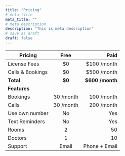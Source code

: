 ```yaml
---
title: "Pricing"
# meta title
meta_title: ""
# meta description
description: "This is meta description"
# save as draft
draft: false
---
```


| Pricing        |      Free      |  Paid |
| ------------- | :-----------: | ----: |
| License Fees      | $0 | $100 /month |
| Calls & Bookings      |   $0    |   $500 /month |
| **Total**      |   **$0**    |   **$600 /month** |
| **Features**
| Bookings |   30 /month    |  100 /month   |
| Calls |   30 /month    |  200 /month   |
| Use own number |   No    |  Yes   |
| Text Reminders |   No    |  Yes   |
| Rooms |   2    |  50   |
| Doctors |   1    |  10   |
| Support |   Email    |  Phone + Email   |
